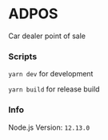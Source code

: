 # ADPOS
Car dealer point of sale


### Scripts
`yarn dev` for development

`yarn build` for release build

### Info
Node.js Version: `12.13.0`